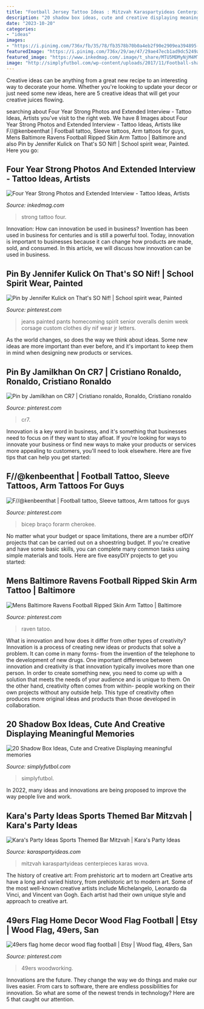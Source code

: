 ```yaml
---
title: "Football Jersey Tattoo Ideas : Mitzvah Karaspartyideas Centerpieces Karas Wova"
description: "20 shadow box ideas, cute and creative displaying meaningful memories"
date: "2023-10-20"
categories:
- "ideas"
images:
- "https://i.pinimg.com/736x/fb/35/78/fb3578b70b0a4eb2f90e2909ea394895--homecoming-corsage-homecoming-week.jpg"
featuredImage: "https://i.pinimg.com/736x/29/ae/47/29ae47ecb1ad9dc5249a0d109c9e28ca.jpg"
featured_image: "https://www.inkedmag.com/.image/t_share/MTU5MDMyNjM4MTQyNjIxNDY0/fysdan407.png"
image: "http://simplyfutbol.com/wp-content/uploads/2017/11/Football-shadow-box-ideas.jpg"
---
```



Creative ideas can be anything from a great new recipe to an interesting way to decorate your home. Whether you're looking to update your decor or just need some new ideas, here are 5 creative ideas that will get your creative juices flowing.

	

		
searching about Four Year Strong Photos and Extended Interview - Tattoo Ideas, Artists you've visit to the right web. We have 8 Images about Four Year Strong Photos and Extended Interview - Tattoo Ideas, Artists like F//@kenbeenthat | Football tattoo, Sleeve tattoos, Arm tattoos for guys, Mens Baltimore Ravens Football Ripped Skin Arm Tattoo | Baltimore and also Pin by Jennifer Kulick on That&#039;s SO Nif! | School spirit wear, Painted. Here you go:
		
    
## Four Year Strong Photos And Extended Interview - Tattoo Ideas, Artists

<img loading=lazy src="https://www.inkedmag.com/.image/t_share/MTU5MDMyNjM4MTQyNjIxNDY0/fysdan407.png" onerror="this.onerror=null;this.src='https://tse3.mm.bing.net/th?id=OIP.Q4Qi_EpD8iXGnHZJdS7pKAHaHa&amp;pid=15.1';" alt="Four Year Strong Photos and Extended Interview - Tattoo Ideas, Artists">

_Source: inkedmag.com_

>strong tattoo four. 

	

Innovation: How can innovation be used in business?
Invention has been used in business for centuries and is still a powerful tool. Today, innovation is important to businesses because it can change how products are made, sold, and consumed. In this article, we will discuss how innovation can be used in business.

    
## Pin By Jennifer Kulick On That&#039;s SO Nif! | School Spirit Wear, Painted

<img loading=lazy src="https://i.pinimg.com/736x/fb/35/78/fb3578b70b0a4eb2f90e2909ea394895--homecoming-corsage-homecoming-week.jpg" onerror="this.onerror=null;this.src='https://tse2.mm.bing.net/th?id=OIP.NF-_Mg1rsWE_90cZpaACQwHaJ3&amp;pid=15.1';" alt="Pin by Jennifer Kulick on That&#039;s SO Nif! | School spirit wear, Painted">

_Source: pinterest.com_

>jeans painted pants homecoming spirit senior overalls denim week corsage custom clothes diy nif wear jr letters. 

	

As the world changes, so does the way we think about ideas. Some new ideas are more important than ever before, and it's important to keep them in mind when designing new products or services.

    
## Pin By Jamilkhan On CR7 | Cristiano Ronaldo, Ronaldo, Cristiano Ronaldo

<img loading=lazy src="https://i.pinimg.com/736x/db/f4/16/dbf416fdf3160574b7a05344feb9ba79.jpg" onerror="this.onerror=null;this.src='https://tse1.mm.bing.net/th?id=OIP.hpNnpZ2kbE5KYmV16FnQZQHaLx&amp;pid=15.1';" alt="Pin by Jamilkhan on CR7 | Cristiano ronaldo, Ronaldo, Cristiano ronaldo">

_Source: pinterest.com_

>cr7. 

	

Innovation is a key word in business, and it's something that businesses need to focus on if they want to stay afloat. If you're looking for ways to innovate your business or find new ways to make your products or services more appealing to customers, you'll need to look elsewhere. Here are five tips that can help you get started: 

    
## F//@kenbeenthat | Football Tattoo, Sleeve Tattoos, Arm Tattoos For Guys

<img loading=lazy src="https://i.pinimg.com/736x/29/ae/47/29ae47ecb1ad9dc5249a0d109c9e28ca.jpg" onerror="this.onerror=null;this.src='https://tse1.mm.bing.net/th?id=OIP.FDB5Dyw-CKLtGHsk5VcZogHaLH&amp;pid=15.1';" alt="F//@kenbeenthat | Football tattoo, Sleeve tattoos, Arm tattoos for guys">

_Source: pinterest.com_

>bicep braço forarm cherokee. 

	

No matter what your budget or space limitations, there are a number ofDIY projects that can be carried out on a shoestring budget. If you're creative and have some basic skills, you can complete many common tasks using simple materials and tools. Here are five easyDIY projects to get you started: 

    
## Mens Baltimore Ravens Football Ripped Skin Arm Tattoo | Baltimore

<img loading=lazy src="https://i.pinimg.com/736x/58/7d/f7/587df724e2e255b0612ef5acec4fbf57.jpg" onerror="this.onerror=null;this.src='https://tse4.mm.bing.net/th?id=OIP.LaajkYu-jgyAbzRpdJw6rAHaHa&amp;pid=15.1';" alt="Mens Baltimore Ravens Football Ripped Skin Arm Tattoo | Baltimore">

_Source: pinterest.com_

>raven tatoo. 

	

What is innovation and how does it differ from other types of creativity?
Innovation is a process of creating new ideas or products that solve a problem. It can come in many forms- from the invention of the telephone to the development of new drugs. 
One important difference between innovation and creativity is that innovation typically involves more than one person. In order to create something new, you need to come up with a solution that meets the needs of your audience and is unique to them. On the other hand, creativity often comes from within- people working on their own projects without any outside help. This type of creativity often produces more original ideas and products than those developed in collaboration.

    
## 20 Shadow Box Ideas, Cute And Creative Displaying Meaningful Memories

<img loading=lazy src="http://simplyfutbol.com/wp-content/uploads/2017/11/Football-shadow-box-ideas.jpg" onerror="this.onerror=null;this.src='https://tse2.mm.bing.net/th?id=OIP.ilHqeYDgJVZx_dUkIxI-owHaJ4&amp;pid=15.1';" alt="20 Shadow Box Ideas, Cute and Creative Displaying meaningful memories">

_Source: simplyfutbol.com_

>simplyfutbol. 

	

In 2022, many ideas and innovations are being proposed to improve the way people live and work.

    
## Kara&#039;s Party Ideas Sports Themed Bar Mitzvah | Kara&#039;s Party Ideas

<img loading=lazy src="https://karaspartyideas.com/wp-content/uploads/2020/01/Sports-Themed-Bar-Mitzvah-via-Karas-Party-Ideas-KarasPartyIdeas.com3_.jpeg" onerror="this.onerror=null;this.src='https://tse2.mm.bing.net/th?id=OIP.mEEbJCJgLnoe1ekielizcgHaE8&amp;pid=15.1';" alt="Kara&#039;s Party Ideas Sports Themed Bar Mitzvah | Kara&#039;s Party Ideas">

_Source: karaspartyideas.com_

>mitzvah karaspartyideas centerpieces karas wova. 

	

The history of creative art: From prehistoric art to modern art
Creative arts have a long and varied history, from prehistoric art to modern art. Some of the most well-known creative artists include Michelangelo, Leonardo da Vinci, and Vincent van Gogh. Each artist had their own unique style and approach to creative art.

    
## 49ers Flag Home Decor Wood Flag Football | Etsy | Wood Flag, 49ers, San

<img loading=lazy src="https://i.pinimg.com/736x/b8/e2/13/b8e213cbfb402d748af46467f3fa391e.jpg" onerror="this.onerror=null;this.src='https://tse1.mm.bing.net/th?id=OIP.IM3gi4dAbaIknV1Dcz3jqgHaFj&amp;pid=15.1';" alt="49ers flag home decor wood flag football | Etsy | Wood flag, 49ers, San">

_Source: pinterest.com_

>49ers woodworking. 

	

Innovations are the future. They change the way we do things and make our lives easier. From cars to software, there are endless possibilities for innovation. So what are some of the newest trends in technology? Here are 5 that caught our attention.

